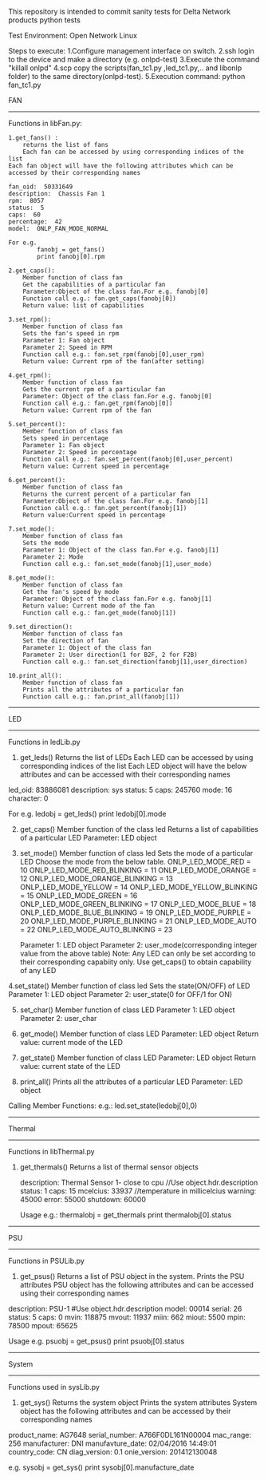 This repository is intended to commit sanity tests for Delta Network products python tests

Test Environment: Open Network Linux


Steps to execute:
	1.Configure management interface on switch.
	2.ssh login to the device and make a directory (e.g. onlpd-test)
	3.Execute the command "killall onlpd"
	4.scp copy the scripts(fan_tc1.py ,led_tc1.py,.. and libonlp folder) to the same directory(onlpd-test).
	5.Execution command: python fan_tc1.py

FAN
_____________________________________________________________________________
Functions in libFan.py:

	1.get_fans() :
		returns the list of fans
		Each fan can be accessed by using corresponding indices of the list
    Each fan object will have the following attributes which can be accessed by their corresponding names

    fan_oid:  50331649
    description:  Chassis Fan 1
    rpm:  8057
    status:  5
    caps:  60
    percentage:  42
    model:  ONLP_FAN_MODE_NORMAL

    For e.g.
			fanobj = get_fans()
			print fanobj[0].rpm

	2.get_caps():
		Member function of class fan
		Get the capabilities of a particular fan
		Parameter:Object of the class fan.For e.g. fanobj[0]
		Function call e.g.: fan.get_caps(fanobj[0])
		Return value: list of capabilities

	3.set_rpm():
		Member function of class fan
		Sets the fan's speed in rpm
		Parameter 1: Fan object
		Parameter 2: Speed in RPM
		Function call e.g.: fan.set_rpm(fanobj[0],user_rpm)
		Return value: Current rpm of the fan(after setting)

	4.get_rpm():
		Member function of class fan
		Gets the current rpm of a particular fan
		Parameter: Object of the class fan.For e.g. fanobj[0]
		Function call e.g.: fan.get_rpm(fanobj[0])
		Return value: Current rpm of the fan

	5.set_percent():
		Member function of class fan
		Sets speed in percentage
		Parameter 1: Fan object
		Parameter 2: Speed in percentage
		Function call e.g.: fan.set_percent(fanobj[0],user_percent)
		Return value: Current speed in percentage

	6.get_percent():
		Member function of class fan
		Returns the current percent of a particular fan
		Parameter:Object of the class fan.For e.g. fanobj[1]
		Function call e.g.:	fan.get_percent(fanobj[1])
		Return value:Current speed in percentage

	7.set_mode():
		Member function of class fan
		Sets the mode
		Parameter 1: Object of the class fan.For e.g. fanobj[1]
		Parameter 2: Mode
		Function call e.g.:	fan.set_mode(fanobj[1],user_mode)

	8.get_mode():
		Member function of class fan
		Get the fan's speed by mode
		Parameter: Object of the class fan.For e.g. fanobj[1]
		Return value: Current mode of the fan
		Function call e.g.:	fan.get_mode(fanobj[1])

	9.set_direction():
		Member function of class fan
		Set the direction of fan
		Parameter 1: Object of the class fan
		Parameter 2: User direction(1 for B2F, 2 for F2B)
		Function call e.g.:	fan.set_direction(fanobj[1],user_direction)

	10.print_all():
		Member function of class fan
		Prints all the attributes of a particular fan
		Function call e.g.:	fan.print_all(fanobj[1])

_____________________________________________________________________________
LED
_____________________________________________________________________________
Functions in ledLib.py

1. get_leds()
  Returns the list of LEDs
  Each LED can be accessed by using corresponding indices of the list
  Each LED object will have the below attributes and can be accessed with their corresponding names

  led_oid:  83886081
  description:  sys
  status:  5
  caps:  245760
  mode:  16
  character:  0

  For e.g.
  ledobj = get_leds()
  print ledobj[0].mode

2. get_caps()
  Member function of the class led
  Returns a list of capabilities of a particular LED
  Parameter: LED object

3. set_mode()
    Member function of class led
    Sets the mode of a particular LED
    Choose the mode from the below table.
     ONLP_LED_MODE_RED = 10
     ONLP_LED_MODE_RED_BLINKING = 11
     ONLP_LED_MODE_ORANGE = 12
     ONLP_LED_MODE_ORANGE_BLINKING = 13
     ONLP_LED_MODE_YELLOW = 14
     ONLP_LED_MODE_YELLOW_BLINKING = 15
     ONLP_LED_MODE_GREEN = 16
     ONLP_LED_MODE_GREEN_BLINKING = 17
     ONLP_LED_MODE_BLUE = 18
     ONLP_LED_MODE_BLUE_BLINKING = 19
     ONLP_LED_MODE_PURPLE = 20
     ONLP_LED_MODE_PURPLE_BLINKING = 21
     ONLP_LED_MODE_AUTO = 22
     ONLP_LED_MODE_AUTO_BLINKING = 23

    Parameter 1: LED object
    Parameter 2: user_mode(corresponding integer value from the above table)
    Note: Any LED can only be set according to their corresponding capabiity only. Use get_caps() to obtain capability of any LED

  4.set_state()
    Member function of class led
    Sets the state(ON/OFF) of LED
    Parameter 1: LED object
    Parameter 2: user_state(0 for OFF/1 for ON)

  5. set_char()
  Member function of class LED
  Parameter 1: LED object
  Parameter 2: user_char

  6. get_mode()
  Member function of class LED
  Parameter: LED object
  Return value: current mode of the LED

  7. get_state()
  Member function of class LED
  Parameter: LED object
  Return value: current state of the LED

  8. print_all()
   Prints all the attributes of a particular LED
   Parameter: LED object

Calling Member Functions:
e.g.:
led.set_state(ledobj[0],0)

_____________________________________________________________________________
Thermal
_____________________________________________________________________________
Functions in libThermal.py

1. get_thermals()
   Returns a list of thermal sensor objects

   description: Thermal Sensor 1- close to cpu //Use object.hdr.description
   status: 1
   caps: 15
   mcelcius: 33937  //temperature in millicelcius
   warning: 45000
   error: 55000
   shutdown: 60000

   Usage e.g.:
   thermalobj = get_thermals
   print thermalobj[0].status

_____________________________________________________________________________
PSU
_____________________________________________________________________________
Functions in PSULib.py

1. get_psus()
  Returns a list of PSU object in the system.
  Prints the PSU attributes
  PSU object has the following attributes and can be accessed using their corresponding names
  
  description:  PSU-1  #Use object.hdr.description
  model: 00014
  serial: 26
  status: 5
  caps: 0
  mvin: 118875
  mvout: 11937
  miin: 662
  miout: 5500
  mpin: 78500
  mpout: 65625

  Usage e.g.
  psuobj = get_psus()
  print psuobj[0].status

_____________________________________________________________________________
System
_____________________________________________________________________________
Functions used in sysLib.py

1. get_sys()
  Returns the system object
  Prints the system attributes
  System object has the following attributes and can be accessed by their corresponding names

  product_name:  AG7648
  serial_number:  A766F0DL161N00004
  mac_range:  256
  manufacturer:  DNI
  manufavture_date:  02/04/2016 14:49:01
  country_code:  CN
  diag_version:  0.1
  onie_version:  201412130048

  e.g.
  sysobj = get_sys()
  print sysobj[0].manufacture_date
